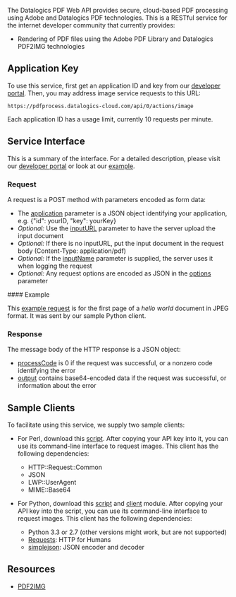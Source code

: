The Datalogics PDF Web API provides secure, cloud-based PDF processing using
Adobe and Datalogics PDF technologies. This is a RESTful service for the
internet developer community that currently provides:

* Rendering of PDF files using the Adobe PDF Library and Datalogics PDF2IMG
technologies

## Application Key

To use this service, first get an application ID and key from our
[developer portal](http://api.datalogics-cloud.com/).
Then, you may address image service requests to this URL:

    https://pdfprocess.datalogics-cloud.com/api/0/actions/image

Each application ID has a usage limit, currently 10 requests per minute.

## Service Interface

This is a summary of the interface. For a detailed description, please visit our
<a href="https://api.datalogics-cloud.com/docs">developer portal</a>
or look at our [example](#example).

### Request

A request is a POST method with parameters encoded as form data:

* The [application](https://api.datalogics-cloud.com/docs#application) parameter is a JSON object identifying your application, e.g. {"id": yourID, "key": yourKey}
* _Optional:_ Use the [inputURL](https://api.datalogics-cloud.com/docs#inputURL) parameter to have the server upload the input document
* _Optional:_ If there is no inputURL, put the input document in the request body (Content-Type: application/pdf)
* _Optional:_ If the [inputName](https://api.datalogics-cloud.com/docs#inputName) parameter is supplied, the server uses it when logging the request
* _Optional:_ Any request options are encoded as JSON in the [options](https://api.datalogics-cloud.com/docs#options) parameter

<a name="example"/>
#### Example

This [example request](examples/POST.txt) is for the first page of a _hello world_ document in JPEG format. It was sent by our sample Python client.

### Response

The message body of the HTTP response is a JSON object:

* [processCode](https://api.datalogics-cloud.com/docs#processCode) is 0 if the request was successful, or a nonzero code identifying the error
* [output](https://api.datalogics-cloud.com/docs#output) contains base64-encoded data if the request was successful, or information about the error

## Sample Clients

To facilitate using this service, we supply two sample clients:

* For Perl, download this [script](examples/pdf2img.pl). After copying your API key into it, you can use its command-line interface to request images. This client has the following dependencies:
    * HTTP::Request::Common
    * JSON
    * LWP::UserAgent
    * MIME::Base64

* For Python, download this [script](pdf2img_8py_source.html) and [client](pdfclient_8py_source.html) module. After copying your API key into the script, you can use its command-line interface to request images. This client has the following dependencies:
    * Python 3.3 or 2.7 (other versions might work, but are not supported)
    * [Requests](http://docs.python-requests.org/en/latest/): HTTP for Humans
    * [simplejson](http://simplejson.readthedocs.org/en/latest/): JSON encoder and decoder

## Resources

* [PDF2IMG](http://www.datalogics.com/products/pdf2img/index.asp)

